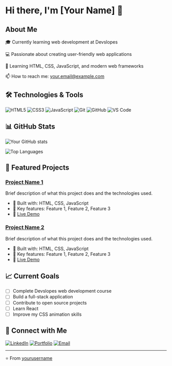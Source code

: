 # Hi there, I'm [Your Name] 👋

## About Me

🎓 Currently learning web development at Devslopes 

💻 Passionate about creating user-friendly web applications

🌱 Learning HTML, CSS, JavaScript, and modern web frameworks

📫 How to reach me: [your.email@example.com](mailto:your.email@example.com)

## 🛠️ Technologies & Tools

![HTML5](https://img.shields.io/badge/-HTML5-E34C26?style=flat-square&logo=html5&logoColor=white)
![CSS3](https://img.shields.io/badge/-CSS3-1572B6?style=flat-square&logo=css3)
![JavaScript](https://img.shields.io/badge/-JavaScript-F7DF1E?style=flat-square&logo=javascript&logoColor=black)
![Git](https://img.shields.io/badge/-Git-F05032?style=flat-square&logo=git&logoColor=white)
![GitHub](https://img.shields.io/badge/-GitHub-181717?style=flat-square&logo=github)
![VS Code](https://img.shields.io/badge/-VS%20Code-007ACC?style=flat-square&logo=visual-studio-code)

## 📊 GitHub Stats

![Your GitHub stats](https://github-readme-stats.vercel.app/api?username=yourusername&show_icons=true&theme=dark)

![Top Languages](https://github-readme-stats.vercel.app/api/top-langs/?username=yourusername&layout=compact&theme=dark)

## 🚀 Featured Projects

### [Project Name 1](https://github.com/yourusername/project1)
Brief description of what this project does and the technologies used.
- 🔧 Built with: HTML, CSS, JavaScript
- 🌟 Key features: Feature 1, Feature 2, Feature 3
- 🔗 [Live Demo](https://yourusername.github.io/project1)

### [Project Name 2](https://github.com/yourusername/project2)
Brief description of what this project does and the technologies used.
- 🔧 Built with: HTML, CSS, JavaScript
- 🌟 Key features: Feature 1, Feature 2, Feature 3
- 🔗 [Live Demo](https://yourusername.github.io/project2)

## 📈 Current Goals

- [ ] Complete Devslopes web development course
- [ ] Build a full-stack application
- [ ] Contribute to open source projects
- [ ] Learn React 
- [ ] Improve my CSS animation skills

## 🤝 Connect with Me

[![LinkedIn](https://img.shields.io/badge/-LinkedIn-0077B5?style=flat-square&logo=linkedin&logoColor=white)](https://linkedin.com/in/yourusername)
[![Portfolio](https://img.shields.io/badge/-Portfolio-000000?style=flat-square&logo=react&logoColor=white)](https://yourusername.github.io)
[![Email](https://img.shields.io/badge/-Email-D14836?style=flat-square&logo=gmail&logoColor=white)](mailto:your.email@example.com)

---

⭐️ From [yourusername](https://github.com/yourusername)